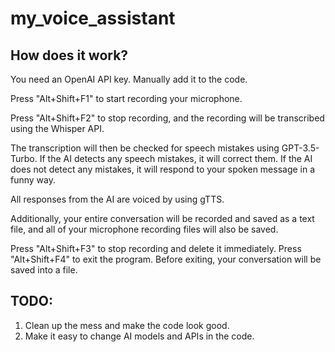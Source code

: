 # my_voice_assistant

## How does it work?
You need an OpenAI API key. Manually add it to the code.

Press "Alt+Shift+F1" to start recording your microphone.

Press "Alt+Shift+F2" to stop recording, and the recording will be transcribed using the Whisper API.

The transcription will then be checked for speech mistakes using GPT-3.5-Turbo.
  If the AI detects any speech mistakes, it will correct them.
  If the AI does not detect any mistakes, it will respond to your spoken message in a funny way.

All responses from the AI are voiced by using gTTS.

Additionally, your entire conversation will be recorded and saved as a text file, and all of your microphone recording files will also be saved.

Press "Alt+Shift+F3" to stop recording and delete it immediately.
Press "Alt+Shift+F4" to exit the program. 
Before exiting, your conversation will be saved into a file.

## TODO:
1. Clean up the mess and make the code look good.
2. Make it easy to change AI models and APIs in the code.
